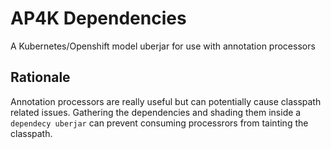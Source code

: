 # AP4K Dependencies
A Kubernetes/Openshift model uberjar for use with annotation processors

## Rationale

Annotation processors are really useful but can potentially cause classpath related issues.
Gathering the dependencies and shading them inside a `dependecy uberjar` can prevent consuming processrors
from tainting the classpath.
